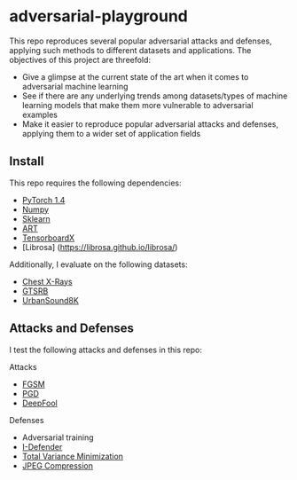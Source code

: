 # adversarial-playground
This repo reproduces several popular adversarial attacks and defenses, applying such methods to different datasets and applications. The objectives of this project are threefold:

- Give a glimpse at the current state of the art when it comes to adversarial machine learning
- See if there are any underlying trends among datasets/types of machine learning models that make them more vulnerable to adversarial examples
- Make it easier to reproduce popular adversarial attacks and defenses, applying them to a wider set of application fields

## Install

This repo requires the following dependencies:

- [PyTorch 1.4](https://pytorch.org/)
- [Numpy](https://docs.scipy.org/doc/numpy-1.15.0/user/index.html)
- [Sklearn](https://scikit-learn.org/stable/index.html)
- [ART](https://github.com/IBM/adversarial-robustness-toolbox)
- [TensorboardX](https://github.com/lanpa/tensorboardX)
- [Librosa] (https://librosa.github.io/librosa/)

Additionally, I evaluate on the following datasets:

- [Chest X-Rays](https://www.kaggle.com/paultimothymooney/chest-xray-pneumonia)
- [GTSRB](https://www.kaggle.com/meowmeowmeowmeowmeow/gtsrb-german-traffic-sign)
- [UrbanSound8K](https://urbansounddataset.weebly.com/urbansound8k.html)

## Attacks and Defenses

I test the following attacks and defenses in this repo:

Attacks

- [FGSM](https://arxiv.org/abs/1412.6572)
- [PGD](https://arxiv.org/abs/1706.06083)
- [DeepFool](https://arxiv.org/abs/1511.04599)

Defenses

- Adversarial training
- [I-Defender](https://papers.nips.cc/paper/8016-robust-detection-of-adversarial-attacks-by-modeling-the-intrinsic-properties-of-deep-neural-networks.pdf)
- [Total Variance Minimization](https://arxiv.org/abs/1711.00117)
- [JPEG Compression](https://arxiv.org/abs/1711.00117)
